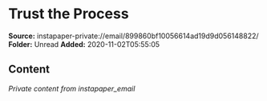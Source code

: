 # Trust the Process

**Source:** instapaper-private://email/899860bf10056614ad19d9d056148822/
**Folder:** Unread
**Added:** 2020-11-02T05:55:05




## Content
*Private content from instapaper_email*
